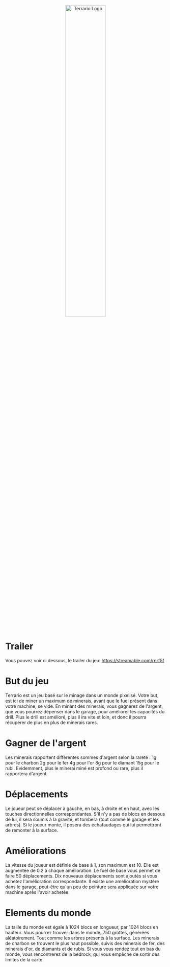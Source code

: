<p align="center">
  <img src="https://github.com/MaitreRenard18/Terrario/blob/main/Logo.png" alt="Terrario Logo" width="50%">
</p>

# Trailer
Vous pouvez voir ci dessous, le trailer du jeu:
https://streamable.com/rnrf5f

# But du jeu

Terrario est un jeu basé sur le minage dans un monde pixelisé. Votre but, est ici de miner un maximum de minerais, avant que le fuel présent dans votre machine, se vide. En minant des minerais, vous gagnerez de l'argent, que vous pourrez dépenser dans le garage, pour améliorer les capacités du drill. Plus le drill est amélioré, plus il ira vite et loin, et donc il pourra récupérer de plus en plus de minerais rares.

# Gagner de l'argent

Les minerais rapportent différentes sommes d'argent selon la rareté : 1g pour le charbon 2g pour le fer 4g pour l'or 8g pour le diamant 15g pour le rubi. Evidemment, plus le minerai miné est profond ou rare, plus il rapportera d'argent.

# Déplacements

Le joueur peut se déplacer à gauche, en bas, à droite et en haut, avec les touches directionnelles correspondantes. S'il n'y a pas de blocs en dessous de lui, il sera soumis à la gravité, et tombera (tout comme le garage et les arbres). Si le joueur monte, il posera des échafaudages qui lui permettront de remonter à la surface.

# Améliorations

La vitesse du joueur est définie de base à 1, son maximum est 10. Elle est augmentée de 0.2 à chaque amélioration. Le fuel de base vous permet de faire 50 déplacements. Dix nouveaux déplacements sont ajoutés si vous achetez l'amélioration correspondante. Il existe une amélioration mystère dans le garage, peut-être qu'un peu de peinture sera appliquée sur votre machine après l'avoir achetée.

# Elements du monde

La taille du monde est égale à 1024 blocs en longueur, par 1024 blocs en hauteur. Vous pourrez trouver dans le monde, 750 grottes, générées aléatoirement. Tout comme les arbres présents à la surface. Les minerais de charbon se trouvent le plus haut possible, suivis des minerais de fer, des minerais d'or, de diamants et de rubis. Si vous vous rendez tout en bas du monde, vous rencontrerez de la bedrock, qui vous empêche de sortir des limites de la carte.
